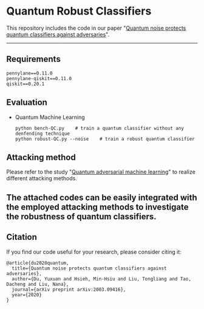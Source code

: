 # Quantum Robust Classifiers
This repository includes the code in our paper "[Quantum noise protects quantum classifiers against adversaries](https://arxiv.org/abs/2003.09416)". 

---

## Requirements
```
pennylane==0.11.0
pennylane-qiskit==0.11.0
qiskit==0.20.1
```

## Evaluation
* Quantum Machine Learning
  ```shell
  python bench-QC.py    # train a quantum classifier without any denfending technique
  python robust-QC.py --noise    # train a robust quantum classifier
  ```

## Attacking method
Please refer to the study "[Quantum adversarial machine learning](https://journals.aps.org/prresearch/pdf/10.1103/PhysRevResearch.2.033212)" to realize different attacking methods. 

The attached codes can be easily integrated with the employed attacking methods to investigate the robustness of quantum classifiers.  
---

## Citation
If you find our code useful for your research, please consider citing it:
```
@article{du2020quantum,
  title={Quantum noise protects quantum classifiers against adversaries},
  author={Du, Yuxuan and Hsieh, Min-Hsiu and Liu, Tongliang and Tao, Dacheng and Liu, Nana},
  journal={arXiv preprint arXiv:2003.09416},
  year={2020}
}
```
